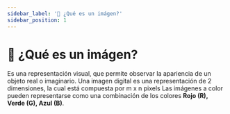 ```yaml
---
sidebar_label: '🤔 ¿Qué es un imágen?'
sidebar_position: 1
---
```


# 🤔 ¿Qué es un imágen?

Es una representación visual, que permite observar la apariencia de un objeto real o imaginario. Una imagen digital es una representación de 2 dimensiones, la cual está compuesta por m x n pixels
Las imágenes a color pueden representarse como una combinación de los colores **Rojo (R), Verde (G), Azul (B)**.
